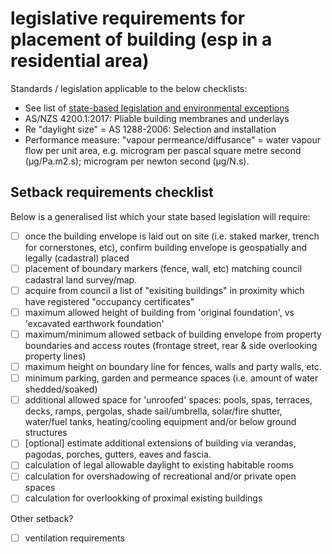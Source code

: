 # legislative requirements for placement of building (esp in a residential area)

Standards / legislation applicable to the below checklists:
  * See list of [state-based legislation and environmental exceptions](https://github.com/earthsteading/earthship/blob/master/checklist_state-legislation-exceptions.md)
  * AS/NZS 4200.1:2017: Pliable building membranes and underlays
  * Re "daylight size" = AS 1288-2006: Selection and installation
  * Performance measure: "vapour permeance/diffusance" = water vapour flow per unit area, e.g. microgram per pascal square metre second (µg/Pa.m2.s); microgram per newton second (µg/N.s).

## Setback requirements checklist
Below is a generalised list which your state based legislation will require:

  - [ ] once the building envelope is laid out on site (i.e. staked marker, trench for cornerstones, etc), confirm building envelope is geospatially and legally (cadastral) placed
  - [ ] placement of boundary markers (fence, wall, etc) matching council cadastral land survey/map.
  - [ ] acquire from council a list of "exisiting buildings" in proximity which have registered "occupancy certificates"
  - [ ] maximum allowed height of building from 'original foundation', vs 'excavated earthwork foundation' 
  - [ ] maximum/minimum allowed setback of building envelope from property boundaries and access routes (frontage street, rear & side overlooking property lines)
  - [ ] maximum height on boundary line for fences, walls and party walls, etc.
  - [ ] minimum parking, garden and permeance spaces (i.e. amount of water shedded/soaked) 
  - [ ] additional allowed space for 'unroofed' spaces: pools, spas, terraces, decks, ramps, pergolas, shade sail/umbrella, solar/fire shutter, water/fuel tanks, heating/cooling equipment and/or below ground structures
  - [ ] [optional] estimate additional extensions of building via verandas, pagodas, porches, gutters, eaves and fascia.
  - [ ] calculation of legal allowable daylight to existing habitable rooms
  - [ ] calculation for overshadowing of recreational and/or private open spaces
  - [ ] calculation for overlookking of proximal existing buildings

Other setback?
  - [ ] ventilation requirements
